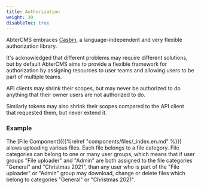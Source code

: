 ```yaml
---
title: Authorization
weight: 30
disableToc: true
---
```


AbterCMS embraces [Casbin](https://casbin.org/), a language-independent and very flexible authorization library.

It's acknowledged that different problems may require different solutions, but by default AbterCMS aims to provide a flexible framework for authorization by assigning resources to user teams and allowing users to be part of multiple teams.

API clients may shrink their scopes, but may never be authorized to do anything that their owner users are not authorized to do. 

Similarly tokens may also shrink their scopes compared to the API client that requested them, but never extend it.

### Example

The [File Component]({{%relref "components/files/_index.en.md" %}}) allows uploading various files. Each file belongs to a file category. File categories can belong to one or many user groups, which means that if user groups "File uploader" and "Admin" are both assigned to the file categories "General" and "Christmas 2021", than any user who is part of the "File uploader" or "Admin" group may download, change or delete files which belong to categories "General" or "Christmas 2021".